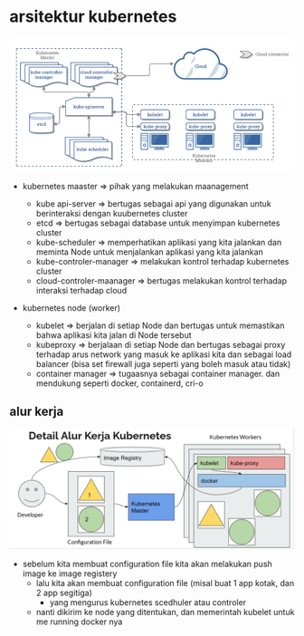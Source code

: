 # arsitektur kubernetes
![alt text](./docs/images/image.png)
- kubernetes maaster => pihak yang melakukan maanagement
  - kube api-server => bertugas sebagai api yang digunakan untuk berinteraksi dengan kuubernetes cluster
  - etcd => bertugas sebagai database untuk menyimpan kubernetes cluster
  - kube-scheduler => memperhatikan aplikasi yang kita jalankan dan meminta Node untuk menjalankan aplikasi yang kita jalankan
  - kube-controler-manager => melakukan kontrol terhadap kubernetes cluster
  - cloud-controler-maanager => bertugas melakukan kontrol terhadap interaksi terhadap cloud

- kubernetes node (worker)
  - kubelet => berjalan di setiap Node dan bertugas untuk memastikan bahwa aplikasi kita jalan di Node tersebut
  - kubeproxy => berjalaan di setiap Node dan bertugas sebagai proxy terhadap arus network yang masuk ke aplikasi kita dan sebagai load balancer (bisa set firewall juga seperti yang boleh masuk atau tidak)
  - container manager => tugaasnya sebagai container manager. dan mendukung seperti docker, containerd, cri-o

## alur kerja
![alt text](./docs/images/image-1.png)
- sebelum kita membuat configuration file kita akan melakukan push image ke image registery
  - lalu kita akan membuat configuration file (misal buat 1 app kotak, dan 2 app segitiga)
    - yang mengurus kubernetes scedhuler atau controler
  - nanti dikirim ke node yang ditentukan, dan memerintah kubelet untuk me running docker nya